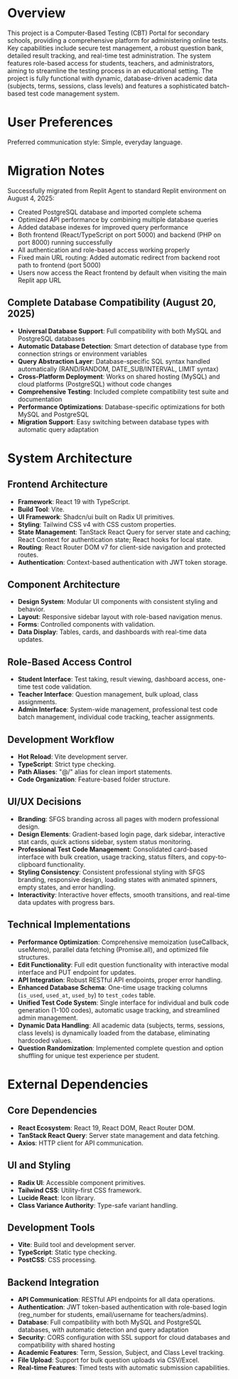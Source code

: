 # Overview

This project is a Computer-Based Testing (CBT) Portal for secondary schools, providing a comprehensive platform for administering online tests. Key capabilities include secure test management, a robust question bank, detailed result tracking, and real-time test administration. The system features role-based access for students, teachers, and administrators, aiming to streamline the testing process in an educational setting. The project is fully functional with dynamic, database-driven academic data (subjects, terms, sessions, class levels) and features a sophisticated batch-based test code management system.

# User Preferences

Preferred communication style: Simple, everyday language.

# Migration Notes

Successfully migrated from Replit Agent to standard Replit environment on August 4, 2025:
- Created PostgreSQL database and imported complete schema
- Optimized API performance by combining multiple database queries
- Added database indexes for improved query performance  
- Both frontend (React/TypeScript on port 5000) and backend (PHP on port 8000) running successfully
- All authentication and role-based access working properly
- Fixed main URL routing: Added automatic redirect from backend root path to frontend (port 5000)
- Users now access the React frontend by default when visiting the main Replit app URL

## Complete Database Compatibility (August 20, 2025)
- **Universal Database Support**: Full compatibility with both MySQL and PostgreSQL databases
- **Automatic Database Detection**: Smart detection of database type from connection strings or environment variables
- **Query Abstraction Layer**: Database-specific SQL syntax handled automatically (RAND/RANDOM, DATE_SUB/INTERVAL, LIMIT syntax)
- **Cross-Platform Deployment**: Works on shared hosting (MySQL) and cloud platforms (PostgreSQL) without code changes
- **Comprehensive Testing**: Included complete compatibility test suite and documentation
- **Performance Optimizations**: Database-specific optimizations for both MySQL and PostgreSQL
- **Migration Support**: Easy switching between database types with automatic query adaptation

# System Architecture

## Frontend Architecture
- **Framework**: React 19 with TypeScript.
- **Build Tool**: Vite.
- **UI Framework**: Shadcn/ui built on Radix UI primitives.
- **Styling**: Tailwind CSS v4 with CSS custom properties.
- **State Management**: TanStack React Query for server state and caching; React Context for authentication state; React hooks for local state.
- **Routing**: React Router DOM v7 for client-side navigation and protected routes.
- **Authentication**: Context-based authentication with JWT token storage.

## Component Architecture
- **Design System**: Modular UI components with consistent styling and behavior.
- **Layout**: Responsive sidebar layout with role-based navigation menus.
- **Forms**: Controlled components with validation.
- **Data Display**: Tables, cards, and dashboards with real-time data updates.

## Role-Based Access Control
- **Student Interface**: Test taking, result viewing, dashboard access, one-time test code validation.
- **Teacher Interface**: Question management, bulk upload, class assignments.
- **Admin Interface**: System-wide management, professional test code batch management, individual code tracking, teacher assignments.

## Development Workflow
- **Hot Reload**: Vite development server.
- **TypeScript**: Strict type checking.
- **Path Aliases**: "@/" alias for clean import statements.
- **Code Organization**: Feature-based folder structure.

## UI/UX Decisions
- **Branding**: SFGS branding across all pages with modern professional design.
- **Design Elements**: Gradient-based login page, dark sidebar, interactive stat cards, quick actions sidebar, system status monitoring.
- **Professional Test Code Management**: Consolidated card-based interface with bulk creation, usage tracking, status filters, and copy-to-clipboard functionality.
- **Styling Consistency**: Consistent professional styling with SFGS branding, responsive design, loading states with animated spinners, empty states, and error handling.
- **Interactivity**: Interactive hover effects, smooth transitions, and real-time data updates with progress bars.

## Technical Implementations
- **Performance Optimization**: Comprehensive memoization (useCallback, useMemo), parallel data fetching (Promise.all), and optimized file structures.
- **Edit Functionality**: Full edit question functionality with interactive modal interface and PUT endpoint for updates.
- **API Integration**: Robust RESTful API endpoints, proper error handling.
- **Enhanced Database Schema**: One-time usage tracking columns (`is_used`, `used_at`, `used_by`) to `test_codes` table.
- **Unified Test Code System**: Single interface for individual and bulk code generation (1-100 codes), automatic usage tracking, and streamlined admin management.
- **Dynamic Data Handling**: All academic data (subjects, terms, sessions, class levels) is dynamically loaded from the database, eliminating hardcoded values.
- **Question Randomization**: Implemented complete question and option shuffling for unique test experience per student.

# External Dependencies

## Core Dependencies
- **React Ecosystem**: React 19, React DOM, React Router DOM.
- **TanStack React Query**: Server state management and data fetching.
- **Axios**: HTTP client for API communication.

## UI and Styling
- **Radix UI**: Accessible component primitives.
- **Tailwind CSS**: Utility-first CSS framework.
- **Lucide React**: Icon library.
- **Class Variance Authority**: Type-safe variant handling.

## Development Tools
- **Vite**: Build tool and development server.
- **TypeScript**: Static type checking.
- **PostCSS**: CSS processing.

## Backend Integration
- **API Communication**: RESTful API endpoints for all data operations.
- **Authentication**: JWT token-based authentication with role-based login (reg_number for students, email/username for teachers/admins).
- **Database**: Full compatibility with both MySQL and PostgreSQL databases, with automatic detection and query adaptation
- **Security**: CORS configuration with SSL support for cloud databases and compatibility with shared hosting
- **Academic Features**: Term, Session, Subject, and Class Level tracking.
- **File Upload**: Support for bulk question uploads via CSV/Excel.
- **Real-time Features**: Timed tests with automatic submission capabilities.